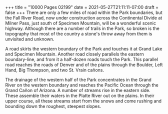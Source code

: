 +++
title = "10000 Pages 02199"
date = 2021-05-27T21:11:11-07:00
draft = false
+++
There are only a few miles of road within the Park boundaries, but the Fall River Road, now under construction across the Continental Divide at Milner Pass, just south of Specimen Mountain, will be a wonderful scenic highway. Although there are a number of trails in the Park, so broken is the topography that most of the country a stone's throw away from them is unvisited and unknown.

A road skirts the western boundary of the Park and touches it at Grand Lake and Specimen Mountain. Another road closely parallels the eastern boundary-line, and from it a half-dozen roads touch the Park. This parallel road reaches the roads of Denver and of the plains through the Boulder, Left Hand, Big Thompson, and two St. Vrain cañons.

The drainage of the western half of the Park concentrates in the Grand River on the western boundary and reaches the Pacific Ocean through the Grand Cañon of Arizona. A number of streams rise in the eastern side. These assemble their waters in the Platte River out on the plains. In their upper course, all these streams start from the snows and come rushing and bounding down the roughest, steepest slopes.

